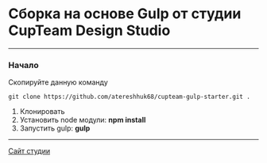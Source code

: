 # Сборка на основе Gulp от студии CupTeam Design Studio
---
### Начало
Скопируйте данную команду
```
git clone https://github.com/atereshhuk68/cupteam-gulp-starter.git .
```
1. Клонировать
2. Установить node модули: **npm install**
3. Запустить gulp: **gulp**
---
[Сайт студии](https://cupteam.space)